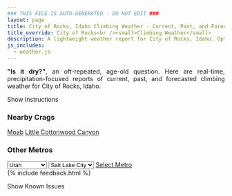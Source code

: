 ```yaml
---
### THIS FILE IS AUTO-GENERATED - DO NOT EDIT ###
layout: page
title: City of Rocks, Idaho Climbing Weather - Current, Past, and Forecasted Report
title_override: City of Rocks<br /><small>Climbing Weather</small>
description: A lightweight weather report for City of Rocks, Idaho. Optimized for slow internet connections.
js_includes:
  - weather.js
---
```


<section class="measure center lh-copy f5-ns f6 ph2 mv4" style="text-align: justify;">
<strong>"Is it dry?"</strong>, an oft-repeated, age-old question. Here are real-time,
precipitation-focused reports of current, past, and forecasted climbing weather for City of Rocks, Idaho.
</section>

<p id="settings-toggle" class="mw5 b center tc hover-light-red black-70 pointer">Show Instructions</p>
<section id="settings" class="overflow-hidden" style="display:none;">
    <div class="mv2 ph2 center">
        <div class="fn f6 tc pv2">
            <p class="measure lh-copy center"><strong>Show/hide hourly forecasts</strong> by clicking the desired day.</p>
            <hr class="mw5 p0 mv2 o-60 b0 bt b--light-red light-red bg-light-red">
            <p class="measure lh-copy center"><strong>Current and Past conditions</strong> are measured by the nearest weather station. <strong>Forecast conditions</strong> are calculated and polled separately.</p>
            <hr class="mw5 p0 mv2 o-60 b0 bt b--light-red light-red bg-light-red">
            <p class="measure lh-copy center"><strong>Having issues?</strong> Try <a id="clear-cache" class="no-underline relative fancy-link light-red hover-light-red" href="#">clearing the local cache</a>.</p>
            <hr class="mw5 p0 mv2 o-60 b0 bt b--light-red light-red bg-light-red">
            <p class="measure lh-copy center">Weather data sourced from <a class="no-underline fancy-link relative light-red" target="_blank" href="https://www.weather.gov/documentation/services-web-api">weather.gov</a>.</p>
        </div>
    </div>
</section>
<section id="weather" data-crag="city-of-rocks-idaho" class="mv4-ns mv3 ph2 center"></section>
<section id="nearby" class="tc lh-copy">
  <h3>Nearby Crags</h3>
<a class="nowrap no-underline fancy-link relative light-red mh3" href="/crags/moab-utah-weather.html">Moab</a>
<a class="nowrap no-underline fancy-link relative light-red mh3" href="/crags/little-cottonwood-canyon-utah-weather.html">Little Cottonwood Canyon</a>
</section>
<section id="nearby" class="tc lh-copy">
  <h3>Other Metros</h3>
  <select class="ma1 bg-near-white pa2" id="stateSel">
    <option value="Texas">Texas</option>
    <option value="Washington">Washington</option>
    <option value="Colorado">Colorado</option>
    <option value="Tennessee">Tennessee</option>
    <option value="Utah" selected>Utah</option>
    <option value="California">California</option>
  </select>
  <select class="ma1 bg-near-white pa2" id="citySel">
    <option value="Salt Lake City" selected>Salt Lake City</option>
  </select>
  <a id="selectMetro" class="f6 link dim ph3 pv2 ma1 dib white bg-light-red" href="/crags/salt-lake-city-utah-weather.html">Select Metro</a>
  <script>
    var states = [];
    states["Texas"] = "Austin"
    states["Washington"] = "Seattle"
    states["Colorado"] = "Denver"
    states["Tennessee"] = "Nashville"
    states["Utah"] = "Salt Lake City"
    states["California"] = "San Francisco|Los Angeles"
  </script>
</section>
{% include feedback.html %}
<p id="issues-toggle" class="mw5 b center tc hover-light-red black-70 pointer">Show Known Issues</p>
<section id="issues" class="overflow-hidden tc f6">
</section>

<script>
  var weekly_PIH_50_16 = {"updated":"2021-04-29T20:04:55+00:00","units":"us","forecastGenerator":"BaselineForecastGenerator","generatedAt":"2021-04-30T08:43:06+00:00","updateTime":"2021-04-29T20:04:55+00:00","validTimes":"2021-04-29T14:00:00+00:00/P7DT22H","elevation":{"value":1958.9496,"unitCode":"unit:m"},"periods":[{"number":1,"name":"Overnight","startTime":"2021-04-30T02:00:00-06:00","endTime":"2021-04-30T06:00:00-06:00","isDaytime":false,"temperature":45,"temperatureUnit":"F","temperatureTrend":"rising","windSpeed":"8 mph","windDirection":"WSW","icon":"https://api.weather.gov/icons/land/night/sct?size=medium","shortForecast":"Partly Cloudy","detailedForecast":"Partly cloudy. Low around 45, with temperatures rising to around 47 overnight. West southwest wind around 8 mph."},{"number":2,"name":"Friday","startTime":"2021-04-30T06:00:00-06:00","endTime":"2021-04-30T18:00:00-06:00","isDaytime":true,"temperature":75,"temperatureUnit":"F","temperatureTrend":null,"windSpeed":"8 to 15 mph","windDirection":"SW","icon":"https://api.weather.gov/icons/land/day/sct?size=medium","shortForecast":"Mostly Sunny","detailedForecast":"Mostly sunny, with a high near 75. Southwest wind 8 to 15 mph, with gusts as high as 23 mph."},{"number":3,"name":"Friday Night","startTime":"2021-04-30T18:00:00-06:00","endTime":"2021-05-01T06:00:00-06:00","isDaytime":false,"temperature":49,"temperatureUnit":"F","temperatureTrend":"rising","windSpeed":"6 to 15 mph","windDirection":"WSW","icon":"https://api.weather.gov/icons/land/night/bkn?size=medium","shortForecast":"Mostly Cloudy","detailedForecast":"Mostly cloudy. Low around 49, with temperatures rising to around 51 overnight. West southwest wind 6 to 15 mph, with gusts as high as 22 mph."},{"number":4,"name":"Saturday","startTime":"2021-05-01T06:00:00-06:00","endTime":"2021-05-01T18:00:00-06:00","isDaytime":true,"temperature":64,"temperatureUnit":"F","temperatureTrend":null,"windSpeed":"8 to 17 mph","windDirection":"WNW","icon":"https://api.weather.gov/icons/land/day/bkn?size=medium","shortForecast":"Partly Sunny","detailedForecast":"Partly sunny, with a high near 64. West northwest wind 8 to 17 mph, with gusts as high as 28 mph."},{"number":5,"name":"Saturday Night","startTime":"2021-05-01T18:00:00-06:00","endTime":"2021-05-02T06:00:00-06:00","isDaytime":false,"temperature":37,"temperatureUnit":"F","temperatureTrend":null,"windSpeed":"12 to 20 mph","windDirection":"NW","icon":"https://api.weather.gov/icons/land/night/sct?size=medium","shortForecast":"Partly Cloudy","detailedForecast":"Partly cloudy, with a low around 37. Northwest wind 12 to 20 mph, with gusts as high as 28 mph."},{"number":6,"name":"Sunday","startTime":"2021-05-02T06:00:00-06:00","endTime":"2021-05-02T18:00:00-06:00","isDaytime":true,"temperature":53,"temperatureUnit":"F","temperatureTrend":null,"windSpeed":"12 to 17 mph","windDirection":"WNW","icon":"https://api.weather.gov/icons/land/day/sct?size=medium","shortForecast":"Mostly Sunny","detailedForecast":"Mostly sunny, with a high near 53."},{"number":7,"name":"Sunday Night","startTime":"2021-05-02T18:00:00-06:00","endTime":"2021-05-03T06:00:00-06:00","isDaytime":false,"temperature":33,"temperatureUnit":"F","temperatureTrend":null,"windSpeed":"10 to 18 mph","windDirection":"WNW","icon":"https://api.weather.gov/icons/land/night/sct?size=medium","shortForecast":"Partly Cloudy","detailedForecast":"Partly cloudy, with a low around 33."},{"number":8,"name":"Monday","startTime":"2021-05-03T06:00:00-06:00","endTime":"2021-05-03T18:00:00-06:00","isDaytime":true,"temperature":54,"temperatureUnit":"F","temperatureTrend":null,"windSpeed":"10 to 14 mph","windDirection":"NW","icon":"https://api.weather.gov/icons/land/day/sct?size=medium","shortForecast":"Mostly Sunny","detailedForecast":"Mostly sunny, with a high near 54."},{"number":9,"name":"Monday Night","startTime":"2021-05-03T18:00:00-06:00","endTime":"2021-05-04T06:00:00-06:00","isDaytime":false,"temperature":35,"temperatureUnit":"F","temperatureTrend":null,"windSpeed":"8 to 15 mph","windDirection":"W","icon":"https://api.weather.gov/icons/land/night/sct?size=medium","shortForecast":"Partly Cloudy","detailedForecast":"Partly cloudy, with a low around 35."},{"number":10,"name":"Tuesday","startTime":"2021-05-04T06:00:00-06:00","endTime":"2021-05-04T18:00:00-06:00","isDaytime":true,"temperature":58,"temperatureUnit":"F","temperatureTrend":null,"windSpeed":"9 to 17 mph","windDirection":"W","icon":"https://api.weather.gov/icons/land/day/sct?size=medium","shortForecast":"Mostly Sunny","detailedForecast":"Mostly sunny, with a high near 58."},{"number":11,"name":"Tuesday Night","startTime":"2021-05-04T18:00:00-06:00","endTime":"2021-05-05T06:00:00-06:00","isDaytime":false,"temperature":36,"temperatureUnit":"F","temperatureTrend":null,"windSpeed":"8 to 17 mph","windDirection":"W","icon":"https://api.weather.gov/icons/land/night/few?size=medium","shortForecast":"Mostly Clear","detailedForecast":"Mostly clear, with a low around 36."},{"number":12,"name":"Wednesday","startTime":"2021-05-05T06:00:00-06:00","endTime":"2021-05-05T18:00:00-06:00","isDaytime":true,"temperature":64,"temperatureUnit":"F","temperatureTrend":null,"windSpeed":"8 to 13 mph","windDirection":"WSW","icon":"https://api.weather.gov/icons/land/day/few?size=medium","shortForecast":"Sunny","detailedForecast":"Sunny, with a high near 64."},{"number":13,"name":"Wednesday Night","startTime":"2021-05-05T18:00:00-06:00","endTime":"2021-05-06T06:00:00-06:00","isDaytime":false,"temperature":42,"temperatureUnit":"F","temperatureTrend":null,"windSpeed":"7 to 14 mph","windDirection":"SSW","icon":"https://api.weather.gov/icons/land/night/sct?size=medium","shortForecast":"Partly Cloudy","detailedForecast":"Partly cloudy, with a low around 42."},{"number":14,"name":"Thursday","startTime":"2021-05-06T06:00:00-06:00","endTime":"2021-05-06T18:00:00-06:00","isDaytime":true,"temperature":70,"temperatureUnit":"F","temperatureTrend":null,"windSpeed":"9 to 14 mph","windDirection":"SSW","icon":"https://api.weather.gov/icons/land/day/sct?size=medium","shortForecast":"Mostly Sunny","detailedForecast":"Mostly sunny, with a high near 70."}]}
  var hourly_PIH_50_16 = {"@context":["https://geojson.org/geojson-ld/geojson-context.jsonld",{"@version":"1.1","wx":"https://api.weather.gov/ontology#","geo":"http://www.opengis.net/ont/geosparql#","unit":"http://codes.wmo.int/common/unit/","@vocab":"https://api.weather.gov/ontology#"}],"type":"Feature","geometry":{"type":"Polygon","coordinates":[[[-113.7370664,42.0796609],[-113.7330244,42.0580862],[-113.70393,42.0610877],[-113.7079659,42.0826627],[-113.7370664,42.0796609]]]},"properties":{"updated":"2021-04-29T20:04:55+00:00","units":"us","forecastGenerator":"HourlyForecastGenerator","generatedAt":"2021-04-30T08:43:07+00:00","updateTime":"2021-04-29T20:04:55+00:00","validTimes":"2021-04-29T14:00:00+00:00/P7DT22H","elevation":{"value":1958.9496,"unitCode":"unit:m"},"periods":[{"number":1,"name":"","startTime":"2021-04-30T02:00:00-06:00","endTime":"2021-04-30T03:00:00-06:00","isDaytime":false,"temperature":49,"temperatureUnit":"F","temperatureTrend":null,"windSpeed":"8 mph","windDirection":"SW","icon":"https://api.weather.gov/icons/land/night/few?size=small","shortForecast":"Mostly Clear","detailedForecast":""},{"number":2,"name":"","startTime":"2021-04-30T03:00:00-06:00","endTime":"2021-04-30T04:00:00-06:00","isDaytime":false,"temperature":48,"temperatureUnit":"F","temperatureTrend":null,"windSpeed":"8 mph","windDirection":"WSW","icon":"https://api.weather.gov/icons/land/night/sct?size=small","shortForecast":"Partly Cloudy","detailedForecast":""},{"number":3,"name":"","startTime":"2021-04-30T04:00:00-06:00","endTime":"2021-04-30T05:00:00-06:00","isDaytime":false,"temperature":48,"temperatureUnit":"F","temperatureTrend":null,"windSpeed":"8 mph","windDirection":"WSW","icon":"https://api.weather.gov/icons/land/night/sct?size=small","shortForecast":"Partly Cloudy","detailedForecast":""},{"number":4,"name":"","startTime":"2021-04-30T05:00:00-06:00","endTime":"2021-04-30T06:00:00-06:00","isDaytime":false,"temperature":47,"temperatureUnit":"F","temperatureTrend":null,"windSpeed":"8 mph","windDirection":"WSW","icon":"https://api.weather.gov/icons/land/night/sct?size=small","shortForecast":"Partly Cloudy","detailedForecast":""},{"number":5,"name":"","startTime":"2021-04-30T06:00:00-06:00","endTime":"2021-04-30T07:00:00-06:00","isDaytime":true,"temperature":47,"temperatureUnit":"F","temperatureTrend":null,"windSpeed":"8 mph","windDirection":"SW","icon":"https://api.weather.gov/icons/land/day/few?size=small","shortForecast":"Sunny","detailedForecast":""},{"number":6,"name":"","startTime":"2021-04-30T07:00:00-06:00","endTime":"2021-04-30T08:00:00-06:00","isDaytime":true,"temperature":47,"temperatureUnit":"F","temperatureTrend":null,"windSpeed":"9 mph","windDirection":"WSW","icon":"https://api.weather.gov/icons/land/day/few?size=small","shortForecast":"Sunny","detailedForecast":""},{"number":7,"name":"","startTime":"2021-04-30T08:00:00-06:00","endTime":"2021-04-30T09:00:00-06:00","isDaytime":true,"temperature":52,"temperatureUnit":"F","temperatureTrend":null,"windSpeed":"8 mph","windDirection":"SW","icon":"https://api.weather.gov/icons/land/day/sct?size=small","shortForecast":"Mostly Sunny","detailedForecast":""},{"number":8,"name":"","startTime":"2021-04-30T09:00:00-06:00","endTime":"2021-04-30T10:00:00-06:00","isDaytime":true,"temperature":59,"temperatureUnit":"F","temperatureTrend":null,"windSpeed":"10 mph","windDirection":"SW","icon":"https://api.weather.gov/icons/land/day/few?size=small","shortForecast":"Sunny","detailedForecast":""},{"number":9,"name":"","startTime":"2021-04-30T10:00:00-06:00","endTime":"2021-04-30T11:00:00-06:00","isDaytime":true,"temperature":63,"temperatureUnit":"F","temperatureTrend":null,"windSpeed":"10 mph","windDirection":"SSW","icon":"https://api.weather.gov/icons/land/day/few?size=small","shortForecast":"Sunny","detailedForecast":""},{"number":10,"name":"","startTime":"2021-04-30T11:00:00-06:00","endTime":"2021-04-30T12:00:00-06:00","isDaytime":true,"temperature":68,"temperatureUnit":"F","temperatureTrend":null,"windSpeed":"12 mph","windDirection":"SW","icon":"https://api.weather.gov/icons/land/day/sct?size=small","shortForecast":"Mostly Sunny","detailedForecast":""},{"number":11,"name":"","startTime":"2021-04-30T12:00:00-06:00","endTime":"2021-04-30T13:00:00-06:00","isDaytime":true,"temperature":71,"temperatureUnit":"F","temperatureTrend":null,"windSpeed":"15 mph","windDirection":"SSW","icon":"https://api.weather.gov/icons/land/day/few?size=small","shortForecast":"Sunny","detailedForecast":""},{"number":12,"name":"","startTime":"2021-04-30T13:00:00-06:00","endTime":"2021-04-30T14:00:00-06:00","isDaytime":true,"temperature":72,"temperatureUnit":"F","temperatureTrend":null,"windSpeed":"14 mph","windDirection":"SSW","icon":"https://api.weather.gov/icons/land/day/few?size=small","shortForecast":"Sunny","detailedForecast":""},{"number":13,"name":"","startTime":"2021-04-30T14:00:00-06:00","endTime":"2021-04-30T15:00:00-06:00","isDaytime":true,"temperature":74,"temperatureUnit":"F","temperatureTrend":null,"windSpeed":"14 mph","windDirection":"SSW","icon":"https://api.weather.gov/icons/land/day/few?size=small","shortForecast":"Sunny","detailedForecast":""},{"number":14,"name":"","startTime":"2021-04-30T15:00:00-06:00","endTime":"2021-04-30T16:00:00-06:00","isDaytime":true,"temperature":75,"temperatureUnit":"F","temperatureTrend":null,"windSpeed":"15 mph","windDirection":"SSW","icon":"https://api.weather.gov/icons/land/day/sct?size=small","shortForecast":"Mostly Sunny","detailedForecast":""},{"number":15,"name":"","startTime":"2021-04-30T16:00:00-06:00","endTime":"2021-04-30T17:00:00-06:00","isDaytime":true,"temperature":75,"temperatureUnit":"F","temperatureTrend":null,"windSpeed":"14 mph","windDirection":"SSW","icon":"https://api.weather.gov/icons/land/day/sct?size=small","shortForecast":"Mostly Sunny","detailedForecast":""},{"number":16,"name":"","startTime":"2021-04-30T17:00:00-06:00","endTime":"2021-04-30T18:00:00-06:00","isDaytime":true,"temperature":74,"temperatureUnit":"F","temperatureTrend":null,"windSpeed":"15 mph","windDirection":"SSW","icon":"https://api.weather.gov/icons/land/day/bkn?size=small","shortForecast":"Partly Sunny","detailedForecast":""},{"number":17,"name":"","startTime":"2021-04-30T18:00:00-06:00","endTime":"2021-04-30T19:00:00-06:00","isDaytime":false,"temperature":74,"temperatureUnit":"F","temperatureTrend":null,"windSpeed":"15 mph","windDirection":"SW","icon":"https://api.weather.gov/icons/land/night/bkn?size=small","shortForecast":"Mostly Cloudy","detailedForecast":""},{"number":18,"name":"","startTime":"2021-04-30T19:00:00-06:00","endTime":"2021-04-30T20:00:00-06:00","isDaytime":false,"temperature":70,"temperatureUnit":"F","temperatureTrend":null,"windSpeed":"15 mph","windDirection":"SW","icon":"https://api.weather.gov/icons/land/night/bkn?size=small","shortForecast":"Mostly Cloudy","detailedForecast":""},{"number":19,"name":"","startTime":"2021-04-30T20:00:00-06:00","endTime":"2021-04-30T21:00:00-06:00","isDaytime":false,"temperature":65,"temperatureUnit":"F","temperatureTrend":null,"windSpeed":"15 mph","windDirection":"SW","icon":"https://api.weather.gov/icons/land/night/bkn?size=small","shortForecast":"Mostly Cloudy","detailedForecast":""},{"number":20,"name":"","startTime":"2021-04-30T21:00:00-06:00","endTime":"2021-04-30T22:00:00-06:00","isDaytime":false,"temperature":60,"temperatureUnit":"F","temperatureTrend":null,"windSpeed":"9 mph","windDirection":"SW","icon":"https://api.weather.gov/icons/land/night/sct?size=small","shortForecast":"Partly Cloudy","detailedForecast":""},{"number":21,"name":"","startTime":"2021-04-30T22:00:00-06:00","endTime":"2021-04-30T23:00:00-06:00","isDaytime":false,"temperature":58,"temperatureUnit":"F","temperatureTrend":null,"windSpeed":"9 mph","windDirection":"SW","icon":"https://api.weather.gov/icons/land/night/sct?size=small","shortForecast":"Partly Cloudy","detailedForecast":""},{"number":22,"name":"","startTime":"2021-04-30T23:00:00-06:00","endTime":"2021-05-01T00:00:00-06:00","isDaytime":false,"temperature":57,"temperatureUnit":"F","temperatureTrend":null,"windSpeed":"9 mph","windDirection":"SW","icon":"https://api.weather.gov/icons/land/night/sct?size=small","shortForecast":"Partly Cloudy","detailedForecast":""},{"number":23,"name":"","startTime":"2021-05-01T00:00:00-06:00","endTime":"2021-05-01T01:00:00-06:00","isDaytime":false,"temperature":55,"temperatureUnit":"F","temperatureTrend":null,"windSpeed":"9 mph","windDirection":"WSW","icon":"https://api.weather.gov/icons/land/night/sct?size=small","shortForecast":"Partly Cloudy","detailedForecast":""},{"number":24,"name":"","startTime":"2021-05-01T01:00:00-06:00","endTime":"2021-05-01T02:00:00-06:00","isDaytime":false,"temperature":54,"temperatureUnit":"F","temperatureTrend":null,"windSpeed":"9 mph","windDirection":"WSW","icon":"https://api.weather.gov/icons/land/night/sct?size=small","shortForecast":"Partly Cloudy","detailedForecast":""},{"number":25,"name":"","startTime":"2021-05-01T02:00:00-06:00","endTime":"2021-05-01T03:00:00-06:00","isDaytime":false,"temperature":53,"temperatureUnit":"F","temperatureTrend":null,"windSpeed":"9 mph","windDirection":"WSW","icon":"https://api.weather.gov/icons/land/night/sct?size=small","shortForecast":"Partly Cloudy","detailedForecast":""},{"number":26,"name":"","startTime":"2021-05-01T03:00:00-06:00","endTime":"2021-05-01T04:00:00-06:00","isDaytime":false,"temperature":52,"temperatureUnit":"F","temperatureTrend":null,"windSpeed":"6 mph","windDirection":"W","icon":"https://api.weather.gov/icons/land/night/bkn?size=small","shortForecast":"Mostly Cloudy","detailedForecast":""},{"number":27,"name":"","startTime":"2021-05-01T04:00:00-06:00","endTime":"2021-05-01T05:00:00-06:00","isDaytime":false,"temperature":51,"temperatureUnit":"F","temperatureTrend":null,"windSpeed":"6 mph","windDirection":"W","icon":"https://api.weather.gov/icons/land/night/bkn?size=small","shortForecast":"Mostly Cloudy","detailedForecast":""},{"number":28,"name":"","startTime":"2021-05-01T05:00:00-06:00","endTime":"2021-05-01T06:00:00-06:00","isDaytime":false,"temperature":51,"temperatureUnit":"F","temperatureTrend":null,"windSpeed":"6 mph","windDirection":"W","icon":"https://api.weather.gov/icons/land/night/bkn?size=small","shortForecast":"Mostly Cloudy","detailedForecast":""},{"number":29,"name":"","startTime":"2021-05-01T06:00:00-06:00","endTime":"2021-05-01T07:00:00-06:00","isDaytime":true,"temperature":51,"temperatureUnit":"F","temperatureTrend":null,"windSpeed":"8 mph","windDirection":"WNW","icon":"https://api.weather.gov/icons/land/day/bkn?size=small","shortForecast":"Mostly Cloudy","detailedForecast":""},{"number":30,"name":"","startTime":"2021-05-01T07:00:00-06:00","endTime":"2021-05-01T08:00:00-06:00","isDaytime":true,"temperature":52,"temperatureUnit":"F","temperatureTrend":null,"windSpeed":"8 mph","windDirection":"WNW","icon":"https://api.weather.gov/icons/land/day/bkn?size=small","shortForecast":"Mostly Cloudy","detailedForecast":""},{"number":31,"name":"","startTime":"2021-05-01T08:00:00-06:00","endTime":"2021-05-01T09:00:00-06:00","isDaytime":true,"temperature":53,"temperatureUnit":"F","temperatureTrend":null,"windSpeed":"8 mph","windDirection":"WNW","icon":"https://api.weather.gov/icons/land/day/bkn?size=small","shortForecast":"Mostly Cloudy","detailedForecast":""},{"number":32,"name":"","startTime":"2021-05-01T09:00:00-06:00","endTime":"2021-05-01T10:00:00-06:00","isDaytime":true,"temperature":55,"temperatureUnit":"F","temperatureTrend":null,"windSpeed":"10 mph","windDirection":"WNW","icon":"https://api.weather.gov/icons/land/day/bkn?size=small","shortForecast":"Mostly Cloudy","detailedForecast":""},{"number":33,"name":"","startTime":"2021-05-01T10:00:00-06:00","endTime":"2021-05-01T11:00:00-06:00","isDaytime":true,"temperature":57,"temperatureUnit":"F","temperatureTrend":null,"windSpeed":"10 mph","windDirection":"WNW","icon":"https://api.weather.gov/icons/land/day/bkn?size=small","shortForecast":"Mostly Cloudy","detailedForecast":""},{"number":34,"name":"","startTime":"2021-05-01T11:00:00-06:00","endTime":"2021-05-01T12:00:00-06:00","isDaytime":true,"temperature":60,"temperatureUnit":"F","temperatureTrend":null,"windSpeed":"10 mph","windDirection":"WNW","icon":"https://api.weather.gov/icons/land/day/bkn?size=small","shortForecast":"Mostly Cloudy","detailedForecast":""},{"number":35,"name":"","startTime":"2021-05-01T12:00:00-06:00","endTime":"2021-05-01T13:00:00-06:00","isDaytime":true,"temperature":62,"temperatureUnit":"F","temperatureTrend":null,"windSpeed":"16 mph","windDirection":"WNW","icon":"https://api.weather.gov/icons/land/day/bkn?size=small","shortForecast":"Partly Sunny","detailedForecast":""},{"number":36,"name":"","startTime":"2021-05-01T13:00:00-06:00","endTime":"2021-05-01T14:00:00-06:00","isDaytime":true,"temperature":63,"temperatureUnit":"F","temperatureTrend":null,"windSpeed":"16 mph","windDirection":"WNW","icon":"https://api.weather.gov/icons/land/day/bkn?size=small","shortForecast":"Partly Sunny","detailedForecast":""},{"number":37,"name":"","startTime":"2021-05-01T14:00:00-06:00","endTime":"2021-05-01T15:00:00-06:00","isDaytime":true,"temperature":63,"temperatureUnit":"F","temperatureTrend":null,"windSpeed":"16 mph","windDirection":"WNW","icon":"https://api.weather.gov/icons/land/day/bkn?size=small","shortForecast":"Partly Sunny","detailedForecast":""},{"number":38,"name":"","startTime":"2021-05-01T15:00:00-06:00","endTime":"2021-05-01T16:00:00-06:00","isDaytime":true,"temperature":63,"temperatureUnit":"F","temperatureTrend":null,"windSpeed":"17 mph","windDirection":"WNW","icon":"https://api.weather.gov/icons/land/day/sct?size=small","shortForecast":"Mostly Sunny","detailedForecast":""},{"number":39,"name":"","startTime":"2021-05-01T16:00:00-06:00","endTime":"2021-05-01T17:00:00-06:00","isDaytime":true,"temperature":62,"temperatureUnit":"F","temperatureTrend":null,"windSpeed":"17 mph","windDirection":"WNW","icon":"https://api.weather.gov/icons/land/day/sct?size=small","shortForecast":"Mostly Sunny","detailedForecast":""},{"number":40,"name":"","startTime":"2021-05-01T17:00:00-06:00","endTime":"2021-05-01T18:00:00-06:00","isDaytime":true,"temperature":60,"temperatureUnit":"F","temperatureTrend":null,"windSpeed":"17 mph","windDirection":"WNW","icon":"https://api.weather.gov/icons/land/day/sct?size=small","shortForecast":"Mostly Sunny","detailedForecast":""},{"number":41,"name":"","startTime":"2021-05-01T18:00:00-06:00","endTime":"2021-05-01T19:00:00-06:00","isDaytime":false,"temperature":58,"temperatureUnit":"F","temperatureTrend":null,"windSpeed":"20 mph","windDirection":"NW","icon":"https://api.weather.gov/icons/land/night/sct?size=small","shortForecast":"Partly Cloudy","detailedForecast":""},{"number":42,"name":"","startTime":"2021-05-01T19:00:00-06:00","endTime":"2021-05-01T20:00:00-06:00","isDaytime":false,"temperature":55,"temperatureUnit":"F","temperatureTrend":null,"windSpeed":"20 mph","windDirection":"NW","icon":"https://api.weather.gov/icons/land/night/sct?size=small","shortForecast":"Partly Cloudy","detailedForecast":""},{"number":43,"name":"","startTime":"2021-05-01T20:00:00-06:00","endTime":"2021-05-01T21:00:00-06:00","isDaytime":false,"temperature":52,"temperatureUnit":"F","temperatureTrend":null,"windSpeed":"20 mph","windDirection":"NW","icon":"https://api.weather.gov/icons/land/night/sct?size=small","shortForecast":"Partly Cloudy","detailedForecast":""},{"number":44,"name":"","startTime":"2021-05-01T21:00:00-06:00","endTime":"2021-05-01T22:00:00-06:00","isDaytime":false,"temperature":49,"temperatureUnit":"F","temperatureTrend":null,"windSpeed":"15 mph","windDirection":"NW","icon":"https://api.weather.gov/icons/land/night/sct?size=small","shortForecast":"Partly Cloudy","detailedForecast":""},{"number":45,"name":"","startTime":"2021-05-01T22:00:00-06:00","endTime":"2021-05-01T23:00:00-06:00","isDaytime":false,"temperature":47,"temperatureUnit":"F","temperatureTrend":null,"windSpeed":"15 mph","windDirection":"NW","icon":"https://api.weather.gov/icons/land/night/sct?size=small","shortForecast":"Partly Cloudy","detailedForecast":""},{"number":46,"name":"","startTime":"2021-05-01T23:00:00-06:00","endTime":"2021-05-02T00:00:00-06:00","isDaytime":false,"temperature":46,"temperatureUnit":"F","temperatureTrend":null,"windSpeed":"15 mph","windDirection":"NW","icon":"https://api.weather.gov/icons/land/night/sct?size=small","shortForecast":"Partly Cloudy","detailedForecast":""},{"number":47,"name":"","startTime":"2021-05-02T00:00:00-06:00","endTime":"2021-05-02T01:00:00-06:00","isDaytime":false,"temperature":45,"temperatureUnit":"F","temperatureTrend":null,"windSpeed":"15 mph","windDirection":"NW","icon":"https://api.weather.gov/icons/land/night/sct?size=small","shortForecast":"Partly Cloudy","detailedForecast":""},{"number":48,"name":"","startTime":"2021-05-02T01:00:00-06:00","endTime":"2021-05-02T02:00:00-06:00","isDaytime":false,"temperature":44,"temperatureUnit":"F","temperatureTrend":null,"windSpeed":"15 mph","windDirection":"NW","icon":"https://api.weather.gov/icons/land/night/sct?size=small","shortForecast":"Partly Cloudy","detailedForecast":""},{"number":49,"name":"","startTime":"2021-05-02T02:00:00-06:00","endTime":"2021-05-02T03:00:00-06:00","isDaytime":false,"temperature":43,"temperatureUnit":"F","temperatureTrend":null,"windSpeed":"15 mph","windDirection":"NW","icon":"https://api.weather.gov/icons/land/night/sct?size=small","shortForecast":"Partly Cloudy","detailedForecast":""},{"number":50,"name":"","startTime":"2021-05-02T03:00:00-06:00","endTime":"2021-05-02T04:00:00-06:00","isDaytime":false,"temperature":42,"temperatureUnit":"F","temperatureTrend":null,"windSpeed":"12 mph","windDirection":"WNW","icon":"https://api.weather.gov/icons/land/night/sct?size=small","shortForecast":"Partly Cloudy","detailedForecast":""},{"number":51,"name":"","startTime":"2021-05-02T04:00:00-06:00","endTime":"2021-05-02T05:00:00-06:00","isDaytime":false,"temperature":41,"temperatureUnit":"F","temperatureTrend":null,"windSpeed":"12 mph","windDirection":"WNW","icon":"https://api.weather.gov/icons/land/night/sct?size=small","shortForecast":"Partly Cloudy","detailedForecast":""},{"number":52,"name":"","startTime":"2021-05-02T05:00:00-06:00","endTime":"2021-05-02T06:00:00-06:00","isDaytime":false,"temperature":40,"temperatureUnit":"F","temperatureTrend":null,"windSpeed":"12 mph","windDirection":"WNW","icon":"https://api.weather.gov/icons/land/night/sct?size=small","shortForecast":"Partly Cloudy","detailedForecast":""},{"number":53,"name":"","startTime":"2021-05-02T06:00:00-06:00","endTime":"2021-05-02T07:00:00-06:00","isDaytime":true,"temperature":39,"temperatureUnit":"F","temperatureTrend":null,"windSpeed":"12 mph","windDirection":"WNW","icon":"https://api.weather.gov/icons/land/day/bkn?size=small","shortForecast":"Partly Sunny","detailedForecast":""},{"number":54,"name":"","startTime":"2021-05-02T07:00:00-06:00","endTime":"2021-05-02T08:00:00-06:00","isDaytime":true,"temperature":40,"temperatureUnit":"F","temperatureTrend":null,"windSpeed":"12 mph","windDirection":"WNW","icon":"https://api.weather.gov/icons/land/day/bkn?size=small","shortForecast":"Partly Sunny","detailedForecast":""},{"number":55,"name":"","startTime":"2021-05-02T08:00:00-06:00","endTime":"2021-05-02T09:00:00-06:00","isDaytime":true,"temperature":41,"temperatureUnit":"F","temperatureTrend":null,"windSpeed":"12 mph","windDirection":"WNW","icon":"https://api.weather.gov/icons/land/day/bkn?size=small","shortForecast":"Partly Sunny","detailedForecast":""},{"number":56,"name":"","startTime":"2021-05-02T09:00:00-06:00","endTime":"2021-05-02T10:00:00-06:00","isDaytime":true,"temperature":42,"temperatureUnit":"F","temperatureTrend":null,"windSpeed":"14 mph","windDirection":"WNW","icon":"https://api.weather.gov/icons/land/day/sct?size=small","shortForecast":"Mostly Sunny","detailedForecast":""},{"number":57,"name":"","startTime":"2021-05-02T10:00:00-06:00","endTime":"2021-05-02T11:00:00-06:00","isDaytime":true,"temperature":44,"temperatureUnit":"F","temperatureTrend":null,"windSpeed":"14 mph","windDirection":"WNW","icon":"https://api.weather.gov/icons/land/day/sct?size=small","shortForecast":"Mostly Sunny","detailedForecast":""},{"number":58,"name":"","startTime":"2021-05-02T11:00:00-06:00","endTime":"2021-05-02T12:00:00-06:00","isDaytime":true,"temperature":46,"temperatureUnit":"F","temperatureTrend":null,"windSpeed":"14 mph","windDirection":"WNW","icon":"https://api.weather.gov/icons/land/day/sct?size=small","shortForecast":"Mostly Sunny","detailedForecast":""},{"number":59,"name":"","startTime":"2021-05-02T12:00:00-06:00","endTime":"2021-05-02T13:00:00-06:00","isDaytime":true,"temperature":48,"temperatureUnit":"F","temperatureTrend":null,"windSpeed":"17 mph","windDirection":"NW","icon":"https://api.weather.gov/icons/land/day/sct?size=small","shortForecast":"Mostly Sunny","detailedForecast":""},{"number":60,"name":"","startTime":"2021-05-02T13:00:00-06:00","endTime":"2021-05-02T14:00:00-06:00","isDaytime":true,"temperature":50,"temperatureUnit":"F","temperatureTrend":null,"windSpeed":"17 mph","windDirection":"NW","icon":"https://api.weather.gov/icons/land/day/sct?size=small","shortForecast":"Mostly Sunny","detailedForecast":""},{"number":61,"name":"","startTime":"2021-05-02T14:00:00-06:00","endTime":"2021-05-02T15:00:00-06:00","isDaytime":true,"temperature":51,"temperatureUnit":"F","temperatureTrend":null,"windSpeed":"17 mph","windDirection":"NW","icon":"https://api.weather.gov/icons/land/day/sct?size=small","shortForecast":"Mostly Sunny","detailedForecast":""},{"number":62,"name":"","startTime":"2021-05-02T15:00:00-06:00","endTime":"2021-05-02T16:00:00-06:00","isDaytime":true,"temperature":52,"temperatureUnit":"F","temperatureTrend":null,"windSpeed":"17 mph","windDirection":"NW","icon":"https://api.weather.gov/icons/land/day/sct?size=small","shortForecast":"Mostly Sunny","detailedForecast":""},{"number":63,"name":"","startTime":"2021-05-02T16:00:00-06:00","endTime":"2021-05-02T17:00:00-06:00","isDaytime":true,"temperature":52,"temperatureUnit":"F","temperatureTrend":null,"windSpeed":"17 mph","windDirection":"NW","icon":"https://api.weather.gov/icons/land/day/sct?size=small","shortForecast":"Mostly Sunny","detailedForecast":""},{"number":64,"name":"","startTime":"2021-05-02T17:00:00-06:00","endTime":"2021-05-02T18:00:00-06:00","isDaytime":true,"temperature":51,"temperatureUnit":"F","temperatureTrend":null,"windSpeed":"17 mph","windDirection":"NW","icon":"https://api.weather.gov/icons/land/day/sct?size=small","shortForecast":"Mostly Sunny","detailedForecast":""},{"number":65,"name":"","startTime":"2021-05-02T18:00:00-06:00","endTime":"2021-05-02T19:00:00-06:00","isDaytime":false,"temperature":50,"temperatureUnit":"F","temperatureTrend":null,"windSpeed":"18 mph","windDirection":"NW","icon":"https://api.weather.gov/icons/land/night/sct?size=small","shortForecast":"Partly Cloudy","detailedForecast":""},{"number":66,"name":"","startTime":"2021-05-02T19:00:00-06:00","endTime":"2021-05-02T20:00:00-06:00","isDaytime":false,"temperature":48,"temperatureUnit":"F","temperatureTrend":null,"windSpeed":"18 mph","windDirection":"NW","icon":"https://api.weather.gov/icons/land/night/sct?size=small","shortForecast":"Partly Cloudy","detailedForecast":""},{"number":67,"name":"","startTime":"2021-05-02T20:00:00-06:00","endTime":"2021-05-02T21:00:00-06:00","isDaytime":false,"temperature":45,"temperatureUnit":"F","temperatureTrend":null,"windSpeed":"18 mph","windDirection":"NW","icon":"https://api.weather.gov/icons/land/night/sct?size=small","shortForecast":"Partly Cloudy","detailedForecast":""},{"number":68,"name":"","startTime":"2021-05-02T21:00:00-06:00","endTime":"2021-05-02T22:00:00-06:00","isDaytime":false,"temperature":42,"temperatureUnit":"F","temperatureTrend":null,"windSpeed":"16 mph","windDirection":"WNW","icon":"https://api.weather.gov/icons/land/night/few?size=small","shortForecast":"Mostly Clear","detailedForecast":""},{"number":69,"name":"","startTime":"2021-05-02T22:00:00-06:00","endTime":"2021-05-02T23:00:00-06:00","isDaytime":false,"temperature":40,"temperatureUnit":"F","temperatureTrend":null,"windSpeed":"16 mph","windDirection":"WNW","icon":"https://api.weather.gov/icons/land/night/few?size=small","shortForecast":"Mostly Clear","detailedForecast":""},{"number":70,"name":"","startTime":"2021-05-02T23:00:00-06:00","endTime":"2021-05-03T00:00:00-06:00","isDaytime":false,"temperature":39,"temperatureUnit":"F","temperatureTrend":null,"windSpeed":"16 mph","windDirection":"WNW","icon":"https://api.weather.gov/icons/land/night/few?size=small","shortForecast":"Mostly Clear","detailedForecast":""},{"number":71,"name":"","startTime":"2021-05-03T00:00:00-06:00","endTime":"2021-05-03T01:00:00-06:00","isDaytime":false,"temperature":38,"temperatureUnit":"F","temperatureTrend":null,"windSpeed":"14 mph","windDirection":"WNW","icon":"https://api.weather.gov/icons/land/night/few?size=small","shortForecast":"Mostly Clear","detailedForecast":""},{"number":72,"name":"","startTime":"2021-05-03T01:00:00-06:00","endTime":"2021-05-03T02:00:00-06:00","isDaytime":false,"temperature":37,"temperatureUnit":"F","temperatureTrend":null,"windSpeed":"14 mph","windDirection":"WNW","icon":"https://api.weather.gov/icons/land/night/few?size=small","shortForecast":"Mostly Clear","detailedForecast":""},{"number":73,"name":"","startTime":"2021-05-03T02:00:00-06:00","endTime":"2021-05-03T03:00:00-06:00","isDaytime":false,"temperature":36,"temperatureUnit":"F","temperatureTrend":null,"windSpeed":"14 mph","windDirection":"WNW","icon":"https://api.weather.gov/icons/land/night/few?size=small","shortForecast":"Mostly Clear","detailedForecast":""},{"number":74,"name":"","startTime":"2021-05-03T03:00:00-06:00","endTime":"2021-05-03T04:00:00-06:00","isDaytime":false,"temperature":35,"temperatureUnit":"F","temperatureTrend":null,"windSpeed":"10 mph","windDirection":"WNW","icon":"https://api.weather.gov/icons/land/night/sct?size=small","shortForecast":"Partly Cloudy","detailedForecast":""},{"number":75,"name":"","startTime":"2021-05-03T04:00:00-06:00","endTime":"2021-05-03T05:00:00-06:00","isDaytime":false,"temperature":34,"temperatureUnit":"F","temperatureTrend":null,"windSpeed":"10 mph","windDirection":"WNW","icon":"https://api.weather.gov/icons/land/night/sct?size=small","shortForecast":"Partly Cloudy","detailedForecast":""},{"number":76,"name":"","startTime":"2021-05-03T05:00:00-06:00","endTime":"2021-05-03T06:00:00-06:00","isDaytime":false,"temperature":34,"temperatureUnit":"F","temperatureTrend":null,"windSpeed":"10 mph","windDirection":"WNW","icon":"https://api.weather.gov/icons/land/night/sct?size=small","shortForecast":"Partly Cloudy","detailedForecast":""},{"number":77,"name":"","startTime":"2021-05-03T06:00:00-06:00","endTime":"2021-05-03T07:00:00-06:00","isDaytime":true,"temperature":34,"temperatureUnit":"F","temperatureTrend":null,"windSpeed":"10 mph","windDirection":"WNW","icon":"https://api.weather.gov/icons/land/day/sct?size=small","shortForecast":"Mostly Sunny","detailedForecast":""},{"number":78,"name":"","startTime":"2021-05-03T07:00:00-06:00","endTime":"2021-05-03T08:00:00-06:00","isDaytime":true,"temperature":35,"temperatureUnit":"F","temperatureTrend":null,"windSpeed":"10 mph","windDirection":"WNW","icon":"https://api.weather.gov/icons/land/day/sct?size=small","shortForecast":"Mostly Sunny","detailedForecast":""},{"number":79,"name":"","startTime":"2021-05-03T08:00:00-06:00","endTime":"2021-05-03T09:00:00-06:00","isDaytime":true,"temperature":37,"temperatureUnit":"F","temperatureTrend":null,"windSpeed":"10 mph","windDirection":"WNW","icon":"https://api.weather.gov/icons/land/day/sct?size=small","shortForecast":"Mostly Sunny","detailedForecast":""},{"number":80,"name":"","startTime":"2021-05-03T09:00:00-06:00","endTime":"2021-05-03T10:00:00-06:00","isDaytime":true,"temperature":39,"temperatureUnit":"F","temperatureTrend":null,"windSpeed":"10 mph","windDirection":"NW","icon":"https://api.weather.gov/icons/land/day/sct?size=small","shortForecast":"Mostly Sunny","detailedForecast":""},{"number":81,"name":"","startTime":"2021-05-03T10:00:00-06:00","endTime":"2021-05-03T11:00:00-06:00","isDaytime":true,"temperature":41,"temperatureUnit":"F","temperatureTrend":null,"windSpeed":"10 mph","windDirection":"NW","icon":"https://api.weather.gov/icons/land/day/sct?size=small","shortForecast":"Mostly Sunny","detailedForecast":""},{"number":82,"name":"","startTime":"2021-05-03T11:00:00-06:00","endTime":"2021-05-03T12:00:00-06:00","isDaytime":true,"temperature":44,"temperatureUnit":"F","temperatureTrend":null,"windSpeed":"10 mph","windDirection":"NW","icon":"https://api.weather.gov/icons/land/day/sct?size=small","shortForecast":"Mostly Sunny","detailedForecast":""},{"number":83,"name":"","startTime":"2021-05-03T12:00:00-06:00","endTime":"2021-05-03T13:00:00-06:00","isDaytime":true,"temperature":46,"temperatureUnit":"F","temperatureTrend":null,"windSpeed":"14 mph","windDirection":"NNW","icon":"https://api.weather.gov/icons/land/day/sct?size=small","shortForecast":"Mostly Sunny","detailedForecast":""},{"number":84,"name":"","startTime":"2021-05-03T13:00:00-06:00","endTime":"2021-05-03T14:00:00-06:00","isDaytime":true,"temperature":48,"temperatureUnit":"F","temperatureTrend":null,"windSpeed":"14 mph","windDirection":"NNW","icon":"https://api.weather.gov/icons/land/day/sct?size=small","shortForecast":"Mostly Sunny","detailedForecast":""},{"number":85,"name":"","startTime":"2021-05-03T14:00:00-06:00","endTime":"2021-05-03T15:00:00-06:00","isDaytime":true,"temperature":50,"temperatureUnit":"F","temperatureTrend":null,"windSpeed":"14 mph","windDirection":"NNW","icon":"https://api.weather.gov/icons/land/day/sct?size=small","shortForecast":"Mostly Sunny","detailedForecast":""},{"number":86,"name":"","startTime":"2021-05-03T15:00:00-06:00","endTime":"2021-05-03T16:00:00-06:00","isDaytime":true,"temperature":52,"temperatureUnit":"F","temperatureTrend":null,"windSpeed":"14 mph","windDirection":"NW","icon":"https://api.weather.gov/icons/land/day/sct?size=small","shortForecast":"Mostly Sunny","detailedForecast":""},{"number":87,"name":"","startTime":"2021-05-03T16:00:00-06:00","endTime":"2021-05-03T17:00:00-06:00","isDaytime":true,"temperature":53,"temperatureUnit":"F","temperatureTrend":null,"windSpeed":"14 mph","windDirection":"NW","icon":"https://api.weather.gov/icons/land/day/sct?size=small","shortForecast":"Mostly Sunny","detailedForecast":""},{"number":88,"name":"","startTime":"2021-05-03T17:00:00-06:00","endTime":"2021-05-03T18:00:00-06:00","isDaytime":true,"temperature":54,"temperatureUnit":"F","temperatureTrend":null,"windSpeed":"14 mph","windDirection":"NW","icon":"https://api.weather.gov/icons/land/day/sct?size=small","shortForecast":"Mostly Sunny","detailedForecast":""},{"number":89,"name":"","startTime":"2021-05-03T18:00:00-06:00","endTime":"2021-05-03T19:00:00-06:00","isDaytime":false,"temperature":53,"temperatureUnit":"F","temperatureTrend":null,"windSpeed":"15 mph","windDirection":"NW","icon":"https://api.weather.gov/icons/land/night/sct?size=small","shortForecast":"Partly Cloudy","detailedForecast":""},{"number":90,"name":"","startTime":"2021-05-03T19:00:00-06:00","endTime":"2021-05-03T20:00:00-06:00","isDaytime":false,"temperature":51,"temperatureUnit":"F","temperatureTrend":null,"windSpeed":"15 mph","windDirection":"NW","icon":"https://api.weather.gov/icons/land/night/sct?size=small","shortForecast":"Partly Cloudy","detailedForecast":""},{"number":91,"name":"","startTime":"2021-05-03T20:00:00-06:00","endTime":"2021-05-03T21:00:00-06:00","isDaytime":false,"temperature":47,"temperatureUnit":"F","temperatureTrend":null,"windSpeed":"15 mph","windDirection":"NW","icon":"https://api.weather.gov/icons/land/night/sct?size=small","shortForecast":"Partly Cloudy","detailedForecast":""},{"number":92,"name":"","startTime":"2021-05-03T21:00:00-06:00","endTime":"2021-05-03T22:00:00-06:00","isDaytime":false,"temperature":44,"temperatureUnit":"F","temperatureTrend":null,"windSpeed":"12 mph","windDirection":"WNW","icon":"https://api.weather.gov/icons/land/night/few?size=small","shortForecast":"Mostly Clear","detailedForecast":""},{"number":93,"name":"","startTime":"2021-05-03T22:00:00-06:00","endTime":"2021-05-03T23:00:00-06:00","isDaytime":false,"temperature":42,"temperatureUnit":"F","temperatureTrend":null,"windSpeed":"12 mph","windDirection":"WNW","icon":"https://api.weather.gov/icons/land/night/few?size=small","shortForecast":"Mostly Clear","detailedForecast":""},{"number":94,"name":"","startTime":"2021-05-03T23:00:00-06:00","endTime":"2021-05-04T00:00:00-06:00","isDaytime":false,"temperature":41,"temperatureUnit":"F","temperatureTrend":null,"windSpeed":"12 mph","windDirection":"WNW","icon":"https://api.weather.gov/icons/land/night/few?size=small","shortForecast":"Mostly Clear","detailedForecast":""},{"number":95,"name":"","startTime":"2021-05-04T00:00:00-06:00","endTime":"2021-05-04T01:00:00-06:00","isDaytime":false,"temperature":40,"temperatureUnit":"F","temperatureTrend":null,"windSpeed":"9 mph","windDirection":"WSW","icon":"https://api.weather.gov/icons/land/night/few?size=small","shortForecast":"Mostly Clear","detailedForecast":""},{"number":96,"name":"","startTime":"2021-05-04T01:00:00-06:00","endTime":"2021-05-04T02:00:00-06:00","isDaytime":false,"temperature":39,"temperatureUnit":"F","temperatureTrend":null,"windSpeed":"9 mph","windDirection":"WSW","icon":"https://api.weather.gov/icons/land/night/few?size=small","shortForecast":"Mostly Clear","detailedForecast":""},{"number":97,"name":"","startTime":"2021-05-04T02:00:00-06:00","endTime":"2021-05-04T03:00:00-06:00","isDaytime":false,"temperature":38,"temperatureUnit":"F","temperatureTrend":null,"windSpeed":"9 mph","windDirection":"WSW","icon":"https://api.weather.gov/icons/land/night/few?size=small","shortForecast":"Mostly Clear","detailedForecast":""},{"number":98,"name":"","startTime":"2021-05-04T03:00:00-06:00","endTime":"2021-05-04T04:00:00-06:00","isDaytime":false,"temperature":37,"temperatureUnit":"F","temperatureTrend":null,"windSpeed":"8 mph","windDirection":"SW","icon":"https://api.weather.gov/icons/land/night/sct?size=small","shortForecast":"Partly Cloudy","detailedForecast":""},{"number":99,"name":"","startTime":"2021-05-04T04:00:00-06:00","endTime":"2021-05-04T05:00:00-06:00","isDaytime":false,"temperature":36,"temperatureUnit":"F","temperatureTrend":null,"windSpeed":"8 mph","windDirection":"SW","icon":"https://api.weather.gov/icons/land/night/sct?size=small","shortForecast":"Partly Cloudy","detailedForecast":""},{"number":100,"name":"","startTime":"2021-05-04T05:00:00-06:00","endTime":"2021-05-04T06:00:00-06:00","isDaytime":false,"temperature":36,"temperatureUnit":"F","temperatureTrend":null,"windSpeed":"8 mph","windDirection":"SW","icon":"https://api.weather.gov/icons/land/night/sct?size=small","shortForecast":"Partly Cloudy","detailedForecast":""},{"number":101,"name":"","startTime":"2021-05-04T06:00:00-06:00","endTime":"2021-05-04T07:00:00-06:00","isDaytime":true,"temperature":36,"temperatureUnit":"F","temperatureTrend":null,"windSpeed":"9 mph","windDirection":"WSW","icon":"https://api.weather.gov/icons/land/day/sct?size=small","shortForecast":"Mostly Sunny","detailedForecast":""},{"number":102,"name":"","startTime":"2021-05-04T07:00:00-06:00","endTime":"2021-05-04T08:00:00-06:00","isDaytime":true,"temperature":38,"temperatureUnit":"F","temperatureTrend":null,"windSpeed":"9 mph","windDirection":"WSW","icon":"https://api.weather.gov/icons/land/day/sct?size=small","shortForecast":"Mostly Sunny","detailedForecast":""},{"number":103,"name":"","startTime":"2021-05-04T08:00:00-06:00","endTime":"2021-05-04T09:00:00-06:00","isDaytime":true,"temperature":41,"temperatureUnit":"F","temperatureTrend":null,"windSpeed":"9 mph","windDirection":"WSW","icon":"https://api.weather.gov/icons/land/day/sct?size=small","shortForecast":"Mostly Sunny","detailedForecast":""},{"number":104,"name":"","startTime":"2021-05-04T09:00:00-06:00","endTime":"2021-05-04T10:00:00-06:00","isDaytime":true,"temperature":44,"temperatureUnit":"F","temperatureTrend":null,"windSpeed":"12 mph","windDirection":"W","icon":"https://api.weather.gov/icons/land/day/sct?size=small","shortForecast":"Mostly Sunny","detailedForecast":""},{"number":105,"name":"","startTime":"2021-05-04T10:00:00-06:00","endTime":"2021-05-04T11:00:00-06:00","isDaytime":true,"temperature":47,"temperatureUnit":"F","temperatureTrend":null,"windSpeed":"12 mph","windDirection":"W","icon":"https://api.weather.gov/icons/land/day/sct?size=small","shortForecast":"Mostly Sunny","detailedForecast":""},{"number":106,"name":"","startTime":"2021-05-04T11:00:00-06:00","endTime":"2021-05-04T12:00:00-06:00","isDaytime":true,"temperature":50,"temperatureUnit":"F","temperatureTrend":null,"windSpeed":"12 mph","windDirection":"W","icon":"https://api.weather.gov/icons/land/day/sct?size=small","shortForecast":"Mostly Sunny","detailedForecast":""},{"number":107,"name":"","startTime":"2021-05-04T12:00:00-06:00","endTime":"2021-05-04T13:00:00-06:00","isDaytime":true,"temperature":53,"temperatureUnit":"F","temperatureTrend":null,"windSpeed":"16 mph","windDirection":"W","icon":"https://api.weather.gov/icons/land/day/sct?size=small","shortForecast":"Mostly Sunny","detailedForecast":""},{"number":108,"name":"","startTime":"2021-05-04T13:00:00-06:00","endTime":"2021-05-04T14:00:00-06:00","isDaytime":true,"temperature":55,"temperatureUnit":"F","temperatureTrend":null,"windSpeed":"16 mph","windDirection":"W","icon":"https://api.weather.gov/icons/land/day/sct?size=small","shortForecast":"Mostly Sunny","detailedForecast":""},{"number":109,"name":"","startTime":"2021-05-04T14:00:00-06:00","endTime":"2021-05-04T15:00:00-06:00","isDaytime":true,"temperature":56,"temperatureUnit":"F","temperatureTrend":null,"windSpeed":"16 mph","windDirection":"W","icon":"https://api.weather.gov/icons/land/day/sct?size=small","shortForecast":"Mostly Sunny","detailedForecast":""},{"number":110,"name":"","startTime":"2021-05-04T15:00:00-06:00","endTime":"2021-05-04T16:00:00-06:00","isDaytime":true,"temperature":56,"temperatureUnit":"F","temperatureTrend":null,"windSpeed":"17 mph","windDirection":"WNW","icon":"https://api.weather.gov/icons/land/day/sct?size=small","shortForecast":"Mostly Sunny","detailedForecast":""},{"number":111,"name":"","startTime":"2021-05-04T16:00:00-06:00","endTime":"2021-05-04T17:00:00-06:00","isDaytime":true,"temperature":57,"temperatureUnit":"F","temperatureTrend":null,"windSpeed":"17 mph","windDirection":"WNW","icon":"https://api.weather.gov/icons/land/day/sct?size=small","shortForecast":"Mostly Sunny","detailedForecast":""},{"number":112,"name":"","startTime":"2021-05-04T17:00:00-06:00","endTime":"2021-05-04T18:00:00-06:00","isDaytime":true,"temperature":57,"temperatureUnit":"F","temperatureTrend":null,"windSpeed":"17 mph","windDirection":"WNW","icon":"https://api.weather.gov/icons/land/day/sct?size=small","shortForecast":"Mostly Sunny","detailedForecast":""},{"number":113,"name":"","startTime":"2021-05-04T18:00:00-06:00","endTime":"2021-05-04T19:00:00-06:00","isDaytime":false,"temperature":56,"temperatureUnit":"F","temperatureTrend":null,"windSpeed":"17 mph","windDirection":"WNW","icon":"https://api.weather.gov/icons/land/night/sct?size=small","shortForecast":"Partly Cloudy","detailedForecast":""},{"number":114,"name":"","startTime":"2021-05-04T19:00:00-06:00","endTime":"2021-05-04T20:00:00-06:00","isDaytime":false,"temperature":53,"temperatureUnit":"F","temperatureTrend":null,"windSpeed":"17 mph","windDirection":"WNW","icon":"https://api.weather.gov/icons/land/night/sct?size=small","shortForecast":"Partly Cloudy","detailedForecast":""},{"number":115,"name":"","startTime":"2021-05-04T20:00:00-06:00","endTime":"2021-05-04T21:00:00-06:00","isDaytime":false,"temperature":49,"temperatureUnit":"F","temperatureTrend":null,"windSpeed":"17 mph","windDirection":"WNW","icon":"https://api.weather.gov/icons/land/night/sct?size=small","shortForecast":"Partly Cloudy","detailedForecast":""},{"number":116,"name":"","startTime":"2021-05-04T21:00:00-06:00","endTime":"2021-05-04T22:00:00-06:00","isDaytime":false,"temperature":46,"temperatureUnit":"F","temperatureTrend":null,"windSpeed":"15 mph","windDirection":"WNW","icon":"https://api.weather.gov/icons/land/night/few?size=small","shortForecast":"Mostly Clear","detailedForecast":""},{"number":117,"name":"","startTime":"2021-05-04T22:00:00-06:00","endTime":"2021-05-04T23:00:00-06:00","isDaytime":false,"temperature":44,"temperatureUnit":"F","temperatureTrend":null,"windSpeed":"15 mph","windDirection":"WNW","icon":"https://api.weather.gov/icons/land/night/few?size=small","shortForecast":"Mostly Clear","detailedForecast":""},{"number":118,"name":"","startTime":"2021-05-04T23:00:00-06:00","endTime":"2021-05-05T00:00:00-06:00","isDaytime":false,"temperature":43,"temperatureUnit":"F","temperatureTrend":null,"windSpeed":"15 mph","windDirection":"WNW","icon":"https://api.weather.gov/icons/land/night/few?size=small","shortForecast":"Mostly Clear","detailedForecast":""},{"number":119,"name":"","startTime":"2021-05-05T00:00:00-06:00","endTime":"2021-05-05T01:00:00-06:00","isDaytime":false,"temperature":42,"temperatureUnit":"F","temperatureTrend":null,"windSpeed":"13 mph","windDirection":"W","icon":"https://api.weather.gov/icons/land/night/few?size=small","shortForecast":"Mostly Clear","detailedForecast":""},{"number":120,"name":"","startTime":"2021-05-05T01:00:00-06:00","endTime":"2021-05-05T02:00:00-06:00","isDaytime":false,"temperature":41,"temperatureUnit":"F","temperatureTrend":null,"windSpeed":"13 mph","windDirection":"W","icon":"https://api.weather.gov/icons/land/night/few?size=small","shortForecast":"Mostly Clear","detailedForecast":""},{"number":121,"name":"","startTime":"2021-05-05T02:00:00-06:00","endTime":"2021-05-05T03:00:00-06:00","isDaytime":false,"temperature":39,"temperatureUnit":"F","temperatureTrend":null,"windSpeed":"13 mph","windDirection":"W","icon":"https://api.weather.gov/icons/land/night/few?size=small","shortForecast":"Mostly Clear","detailedForecast":""},{"number":122,"name":"","startTime":"2021-05-05T03:00:00-06:00","endTime":"2021-05-05T04:00:00-06:00","isDaytime":false,"temperature":38,"temperatureUnit":"F","temperatureTrend":null,"windSpeed":"8 mph","windDirection":"W","icon":"https://api.weather.gov/icons/land/night/few?size=small","shortForecast":"Mostly Clear","detailedForecast":""},{"number":123,"name":"","startTime":"2021-05-05T04:00:00-06:00","endTime":"2021-05-05T05:00:00-06:00","isDaytime":false,"temperature":37,"temperatureUnit":"F","temperatureTrend":null,"windSpeed":"8 mph","windDirection":"W","icon":"https://api.weather.gov/icons/land/night/few?size=small","shortForecast":"Mostly Clear","detailedForecast":""},{"number":124,"name":"","startTime":"2021-05-05T05:00:00-06:00","endTime":"2021-05-05T06:00:00-06:00","isDaytime":false,"temperature":36,"temperatureUnit":"F","temperatureTrend":null,"windSpeed":"8 mph","windDirection":"W","icon":"https://api.weather.gov/icons/land/night/few?size=small","shortForecast":"Mostly Clear","detailedForecast":""},{"number":125,"name":"","startTime":"2021-05-05T06:00:00-06:00","endTime":"2021-05-05T07:00:00-06:00","isDaytime":true,"temperature":36,"temperatureUnit":"F","temperatureTrend":null,"windSpeed":"8 mph","windDirection":"WSW","icon":"https://api.weather.gov/icons/land/day/few?size=small","shortForecast":"Sunny","detailedForecast":""},{"number":126,"name":"","startTime":"2021-05-05T07:00:00-06:00","endTime":"2021-05-05T08:00:00-06:00","isDaytime":true,"temperature":38,"temperatureUnit":"F","temperatureTrend":null,"windSpeed":"8 mph","windDirection":"WSW","icon":"https://api.weather.gov/icons/land/day/few?size=small","shortForecast":"Sunny","detailedForecast":""},{"number":127,"name":"","startTime":"2021-05-05T08:00:00-06:00","endTime":"2021-05-05T09:00:00-06:00","isDaytime":true,"temperature":42,"temperatureUnit":"F","temperatureTrend":null,"windSpeed":"8 mph","windDirection":"WSW","icon":"https://api.weather.gov/icons/land/day/few?size=small","shortForecast":"Sunny","detailedForecast":""},{"number":128,"name":"","startTime":"2021-05-05T09:00:00-06:00","endTime":"2021-05-05T10:00:00-06:00","isDaytime":true,"temperature":46,"temperatureUnit":"F","temperatureTrend":null,"windSpeed":"10 mph","windDirection":"WSW","icon":"https://api.weather.gov/icons/land/day/few?size=small","shortForecast":"Sunny","detailedForecast":""},{"number":129,"name":"","startTime":"2021-05-05T10:00:00-06:00","endTime":"2021-05-05T11:00:00-06:00","isDaytime":true,"temperature":50,"temperatureUnit":"F","temperatureTrend":null,"windSpeed":"10 mph","windDirection":"WSW","icon":"https://api.weather.gov/icons/land/day/few?size=small","shortForecast":"Sunny","detailedForecast":""},{"number":130,"name":"","startTime":"2021-05-05T11:00:00-06:00","endTime":"2021-05-05T12:00:00-06:00","isDaytime":true,"temperature":54,"temperatureUnit":"F","temperatureTrend":null,"windSpeed":"10 mph","windDirection":"WSW","icon":"https://api.weather.gov/icons/land/day/few?size=small","shortForecast":"Sunny","detailedForecast":""},{"number":131,"name":"","startTime":"2021-05-05T12:00:00-06:00","endTime":"2021-05-05T13:00:00-06:00","isDaytime":true,"temperature":57,"temperatureUnit":"F","temperatureTrend":null,"windSpeed":"13 mph","windDirection":"W","icon":"https://api.weather.gov/icons/land/day/few?size=small","shortForecast":"Sunny","detailedForecast":""},{"number":132,"name":"","startTime":"2021-05-05T13:00:00-06:00","endTime":"2021-05-05T14:00:00-06:00","isDaytime":true,"temperature":59,"temperatureUnit":"F","temperatureTrend":null,"windSpeed":"13 mph","windDirection":"W","icon":"https://api.weather.gov/icons/land/day/few?size=small","shortForecast":"Sunny","detailedForecast":""},{"number":133,"name":"","startTime":"2021-05-05T14:00:00-06:00","endTime":"2021-05-05T15:00:00-06:00","isDaytime":true,"temperature":61,"temperatureUnit":"F","temperatureTrend":null,"windSpeed":"13 mph","windDirection":"W","icon":"https://api.weather.gov/icons/land/day/few?size=small","shortForecast":"Sunny","detailedForecast":""},{"number":134,"name":"","startTime":"2021-05-05T15:00:00-06:00","endTime":"2021-05-05T16:00:00-06:00","isDaytime":true,"temperature":62,"temperatureUnit":"F","temperatureTrend":null,"windSpeed":"13 mph","windDirection":"W","icon":"https://api.weather.gov/icons/land/day/few?size=small","shortForecast":"Sunny","detailedForecast":""},{"number":135,"name":"","startTime":"2021-05-05T16:00:00-06:00","endTime":"2021-05-05T17:00:00-06:00","isDaytime":true,"temperature":63,"temperatureUnit":"F","temperatureTrend":null,"windSpeed":"13 mph","windDirection":"W","icon":"https://api.weather.gov/icons/land/day/few?size=small","shortForecast":"Sunny","detailedForecast":""},{"number":136,"name":"","startTime":"2021-05-05T17:00:00-06:00","endTime":"2021-05-05T18:00:00-06:00","isDaytime":true,"temperature":63,"temperatureUnit":"F","temperatureTrend":null,"windSpeed":"13 mph","windDirection":"W","icon":"https://api.weather.gov/icons/land/day/few?size=small","shortForecast":"Sunny","detailedForecast":""},{"number":137,"name":"","startTime":"2021-05-05T18:00:00-06:00","endTime":"2021-05-05T19:00:00-06:00","isDaytime":false,"temperature":62,"temperatureUnit":"F","temperatureTrend":null,"windSpeed":"14 mph","windDirection":"W","icon":"https://api.weather.gov/icons/land/night/sct?size=small","shortForecast":"Partly Cloudy","detailedForecast":""},{"number":138,"name":"","startTime":"2021-05-05T19:00:00-06:00","endTime":"2021-05-05T20:00:00-06:00","isDaytime":false,"temperature":59,"temperatureUnit":"F","temperatureTrend":null,"windSpeed":"14 mph","windDirection":"W","icon":"https://api.weather.gov/icons/land/night/sct?size=small","shortForecast":"Partly Cloudy","detailedForecast":""},{"number":139,"name":"","startTime":"2021-05-05T20:00:00-06:00","endTime":"2021-05-05T21:00:00-06:00","isDaytime":false,"temperature":55,"temperatureUnit":"F","temperatureTrend":null,"windSpeed":"14 mph","windDirection":"W","icon":"https://api.weather.gov/icons/land/night/sct?size=small","shortForecast":"Partly Cloudy","detailedForecast":""},{"number":140,"name":"","startTime":"2021-05-05T21:00:00-06:00","endTime":"2021-05-05T22:00:00-06:00","isDaytime":false,"temperature":52,"temperatureUnit":"F","temperatureTrend":null,"windSpeed":"9 mph","windDirection":"SSW","icon":"https://api.weather.gov/icons/land/night/sct?size=small","shortForecast":"Partly Cloudy","detailedForecast":""},{"number":141,"name":"","startTime":"2021-05-05T22:00:00-06:00","endTime":"2021-05-05T23:00:00-06:00","isDaytime":false,"temperature":50,"temperatureUnit":"F","temperatureTrend":null,"windSpeed":"9 mph","windDirection":"SSW","icon":"https://api.weather.gov/icons/land/night/sct?size=small","shortForecast":"Partly Cloudy","detailedForecast":""},{"number":142,"name":"","startTime":"2021-05-05T23:00:00-06:00","endTime":"2021-05-06T00:00:00-06:00","isDaytime":false,"temperature":48,"temperatureUnit":"F","temperatureTrend":null,"windSpeed":"9 mph","windDirection":"SSW","icon":"https://api.weather.gov/icons/land/night/sct?size=small","shortForecast":"Partly Cloudy","detailedForecast":""},{"number":143,"name":"","startTime":"2021-05-06T00:00:00-06:00","endTime":"2021-05-06T01:00:00-06:00","isDaytime":false,"temperature":47,"temperatureUnit":"F","temperatureTrend":null,"windSpeed":"9 mph","windDirection":"S","icon":"https://api.weather.gov/icons/land/night/sct?size=small","shortForecast":"Partly Cloudy","detailedForecast":""},{"number":144,"name":"","startTime":"2021-05-06T01:00:00-06:00","endTime":"2021-05-06T02:00:00-06:00","isDaytime":false,"temperature":46,"temperatureUnit":"F","temperatureTrend":null,"windSpeed":"9 mph","windDirection":"S","icon":"https://api.weather.gov/icons/land/night/sct?size=small","shortForecast":"Partly Cloudy","detailedForecast":""},{"number":145,"name":"","startTime":"2021-05-06T02:00:00-06:00","endTime":"2021-05-06T03:00:00-06:00","isDaytime":false,"temperature":46,"temperatureUnit":"F","temperatureTrend":null,"windSpeed":"9 mph","windDirection":"S","icon":"https://api.weather.gov/icons/land/night/sct?size=small","shortForecast":"Partly Cloudy","detailedForecast":""},{"number":146,"name":"","startTime":"2021-05-06T03:00:00-06:00","endTime":"2021-05-06T04:00:00-06:00","isDaytime":false,"temperature":45,"temperatureUnit":"F","temperatureTrend":null,"windSpeed":"7 mph","windDirection":"S","icon":"https://api.weather.gov/icons/land/night/sct?size=small","shortForecast":"Partly Cloudy","detailedForecast":""},{"number":147,"name":"","startTime":"2021-05-06T04:00:00-06:00","endTime":"2021-05-06T05:00:00-06:00","isDaytime":false,"temperature":44,"temperatureUnit":"F","temperatureTrend":null,"windSpeed":"7 mph","windDirection":"S","icon":"https://api.weather.gov/icons/land/night/sct?size=small","shortForecast":"Partly Cloudy","detailedForecast":""},{"number":148,"name":"","startTime":"2021-05-06T05:00:00-06:00","endTime":"2021-05-06T06:00:00-06:00","isDaytime":false,"temperature":43,"temperatureUnit":"F","temperatureTrend":null,"windSpeed":"7 mph","windDirection":"S","icon":"https://api.weather.gov/icons/land/night/sct?size=small","shortForecast":"Partly Cloudy","detailedForecast":""},{"number":149,"name":"","startTime":"2021-05-06T06:00:00-06:00","endTime":"2021-05-06T07:00:00-06:00","isDaytime":true,"temperature":43,"temperatureUnit":"F","temperatureTrend":null,"windSpeed":"9 mph","windDirection":"S","icon":"https://api.weather.gov/icons/land/day/sct?size=small","shortForecast":"Mostly Sunny","detailedForecast":""},{"number":150,"name":"","startTime":"2021-05-06T07:00:00-06:00","endTime":"2021-05-06T08:00:00-06:00","isDaytime":true,"temperature":45,"temperatureUnit":"F","temperatureTrend":null,"windSpeed":"9 mph","windDirection":"S","icon":"https://api.weather.gov/icons/land/day/sct?size=small","shortForecast":"Mostly Sunny","detailedForecast":""},{"number":151,"name":"","startTime":"2021-05-06T08:00:00-06:00","endTime":"2021-05-06T09:00:00-06:00","isDaytime":true,"temperature":49,"temperatureUnit":"F","temperatureTrend":null,"windSpeed":"9 mph","windDirection":"S","icon":"https://api.weather.gov/icons/land/day/sct?size=small","shortForecast":"Mostly Sunny","detailedForecast":""},{"number":152,"name":"","startTime":"2021-05-06T09:00:00-06:00","endTime":"2021-05-06T10:00:00-06:00","isDaytime":true,"temperature":53,"temperatureUnit":"F","temperatureTrend":null,"windSpeed":"10 mph","windDirection":"S","icon":"https://api.weather.gov/icons/land/day/few?size=small","shortForecast":"Sunny","detailedForecast":""},{"number":153,"name":"","startTime":"2021-05-06T10:00:00-06:00","endTime":"2021-05-06T11:00:00-06:00","isDaytime":true,"temperature":57,"temperatureUnit":"F","temperatureTrend":null,"windSpeed":"10 mph","windDirection":"S","icon":"https://api.weather.gov/icons/land/day/few?size=small","shortForecast":"Sunny","detailedForecast":""},{"number":154,"name":"","startTime":"2021-05-06T11:00:00-06:00","endTime":"2021-05-06T12:00:00-06:00","isDaytime":true,"temperature":62,"temperatureUnit":"F","temperatureTrend":null,"windSpeed":"10 mph","windDirection":"S","icon":"https://api.weather.gov/icons/land/day/few?size=small","shortForecast":"Sunny","detailedForecast":""},{"number":155,"name":"","startTime":"2021-05-06T12:00:00-06:00","endTime":"2021-05-06T13:00:00-06:00","isDaytime":true,"temperature":65,"temperatureUnit":"F","temperatureTrend":null,"windSpeed":"12 mph","windDirection":"SSW","icon":"https://api.weather.gov/icons/land/day/sct?size=small","shortForecast":"Mostly Sunny","detailedForecast":""},{"number":156,"name":"","startTime":"2021-05-06T13:00:00-06:00","endTime":"2021-05-06T14:00:00-06:00","isDaytime":true,"temperature":67,"temperatureUnit":"F","temperatureTrend":null,"windSpeed":"12 mph","windDirection":"SSW","icon":"https://api.weather.gov/icons/land/day/sct?size=small","shortForecast":"Mostly Sunny","detailedForecast":""}]}}
  var crags_config = [
  {
    "name": "City of Rocks",
    "note": "Varnished and pocketed granite",
    "mountainProject": "https://www.mountainproject.com/area/105739322/city-of-rocks",
    "station": "RCKI1",
    "office": "PIH/50,16",
    "coordinates": [
      -113.7215,
      42.0760
    ]
  }
]</script>
